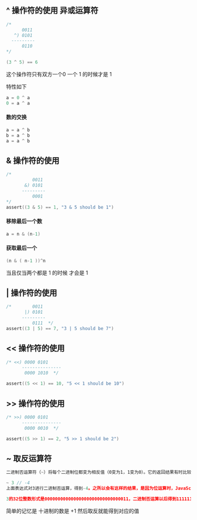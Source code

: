## ^ 操作符的使用 异或运算符 ##

```c
/*    
      0011
   ^) 0101
  ---------
      0110  
*/

(3 ^ 5) == 6
```

这个操作符只有双方一个0 一个 1 的时候才是 1

特性如下

```go
a = 0 ^ a
0 = a ^ a
```

#### 数的交换
```go
a = a ^ b
b = a ^ b
a = a ^ b
```

## & 操作符的使用
```go
/*        
          0011
	   &) 0101
	  ---------
	      0001  
*/
assert((3 & 5) == 1, "3 & 5 should be 1")
```
#### 移除最后一个数
```go
a = n & (n-1)
```

#### 获取最后一个
```go
(n & ( n-1 ))^n
```


当且仅当两个都是 1 的时候 才会是 1

## | 操作符的使用
```go
/*        0011
	   |) 0101
	  ---------
	      0111  */
assert((3 | 5) == 7, "3 | 5 should be 7")
```

## << 操作符的使用
```go
/* <<) 0000 0101
	  ---------------
       0000 1010  */

assert((5 << 1) == 10, "5 << 1 should be 10")
```

## >> 操作符的使用
```go
/* >>) 0000 0101
	  ---------------
       0000 0010  */

assert((5 >> 1) == 2, "5 >> 1 should be 2")
```

## ~ 取反运算符
```javascript
二进制否运算符（~）将每个二进制位都变为相反值（0变为1，1变为0）。它的返回结果有时比较难理解，因为涉及到计算机内部的数值表示机制。

~ 3 // -4
上面表达式对3进行二进制否运算，得到-4。之所以会有这样的结果，是因为位运算时，JavaScript 内部将所有的运算子都转为32位的二进制整数再进行运算。

3的32位整数形式是00000000000000000000000000000011，二进制否运算以后得到11111111111111111111111111111100。由于第一位（符号位）是1，所以这个数是一个负数。JavaScript 内部采用补码形式表示负数，即需要将这个数减去1，再取一次反，然后加上负号，才能得到这个负数对应的10进制值。这个数减去1等于11111111111111111111111111111011，再取一次反得到00000000000000000000000000000100，再加上负号就是-4
```
简单的记忆是 十进制的数是 +1 然后取反就能得到对应的值
